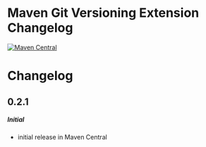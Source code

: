 # Maven Git Versioning Extension Changelog

[![Maven Central](https://img.shields.io/maven-central/v/io.github.chochanaresh/filepicker.svg)](https://search.maven.org/artifact/io.github.chochanaresh/filepicker)

# Changelog

## 0.2.1
##### Initial
- initial release in Maven Central